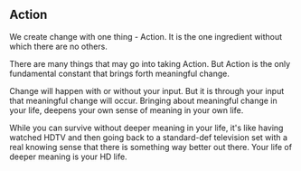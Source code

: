 ## Action

We create change with one thing - Action.  It is the one ingredient without which there are no others.

There are many things that may go into taking Action.  But Action is the only fundamental constant that brings forth meaningful change.

Change will happen with or without your input.  But it is through your input that meaningful change will occur.  Bringing about meaningful change in your life, deepens your own sense of meaning in your own life.

While you can survive without deeper meaning in your life, it's like having watched HDTV and then going back to a standard-def television set with a real knowing sense that there is something way better out there.  Your life of deeper meaning is your HD life.